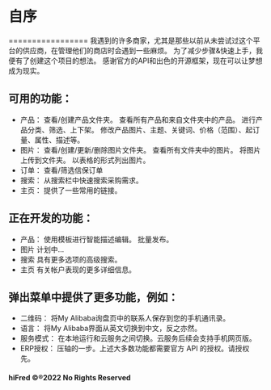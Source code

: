 # 自序
=================
我遇到的许多商家，尤其是那些以前从未尝试过这个平台的供应商，在管理他们的商店时会遇到一些麻烦。
为了减少步骤&快速上手，我便有了创建这个项目的想法。
感谢官方的API和出色的开源框架，现在可以让梦想成为现实。

## 可用的功能：
 - 产品：
	查看/创建产品文件夹。
	查看所有产品和来自文件夹中的产品。
	进行产品分类、筛选、上下架。
	修改产品图片、主题、关键词、价格（范围）、起订量、属性、描述等。
 - 图片：
	查看/创建/更新/删除图片文件夹。
	查看所有文件夹中的图片。
	将图片上传到文件夹。
	以表格的形式列出图片。
 - 订单：
	查看/筛选信保订单
 - 搜索：
	从搜索栏中快速搜索采购需求。
 - 主页：
	提供了一些常用的链接。

## 正在开发的功能：
 - 产品：
	使用模板进行智能描述编辑。
	批量发布。
 - 图片
	计划中...
 - 搜索
	具有更多选项的高级搜索。
 - 主页
	有关帐户表现的更多详细信息。

## 弹出菜单中提供了更多功能，例如：
- 二维码：
	将My Alibaba询盘页中的联系人保存到您的手机通讯录。
- 语言：
	将My Alibaba界面从英文切换到中文，反之亦然。
- 服务模式：
	在本地运行和云服务之间切换。云服务后续会支持手机网页版。
- ERP授权：
	压轴的一步。上述大多数功能都需要官方 API 的授权。请授权先。

	
#### hiFred ©®2022 No Rights Reserved
